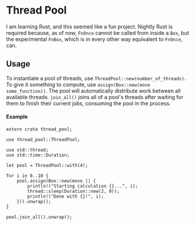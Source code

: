 # Thread Pool
I am learning Rust, and this seemed like a fun project. Nightly Rust is required
because, as of now, `FnOnce` cannot be called from inside a `Box`, but the
experimental `FnBox`, which is in every other way equivalent to `FnOnce`, can.

## Usage
To instantiate a pool of threads, use `ThreadPool::new(number_of_threads)`. To
give it something to compute, use `assign(Box::new(move some_function))`. The
pool will automatically distribute work between all available threads.
`join_all()` joins all  of a pool's threads after waiting for them to finish
their current jobs, consuming the pool in the process.

#### Example
```
extern crate thread_pool;

use thread_pool::ThreadPool;

use std::thread;
use std::time::Duration;

let pool = ThreadPool::with(4);

for i in 0..10 {
    pool.assign(Box::new(move || {
        println!("Starting calculation {}...", i);
        thread::sleep(Duration::new(2, 0));
        println!("Done with {}!", i);
    })).unwrap();
}

pool.join_all().unwrap();
```
